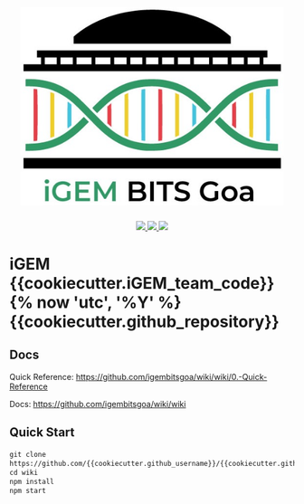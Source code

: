 <p align="center" style="margin-bottom:25px;">
    <img src="src/assets/img/logo.jpg"  height=350 style="max-height: 350px;">
</p>

<p align="center" style="margin-bottom:40px;">
    <a href="https://travis-ci.com/igembitsgoa/wiki">
        <img src="https://img.shields.io/travis/com/igembitsgoa/wiki?style=for-the-badge&logo=Travis"> 
    </a>
    <a href="https://igembitsgoa.github.io/wiki">
        <img src="https://img.shields.io/badge/Github%20Pages-Live-EB5F1E?style=for-the-badge&logo=github">
    </a>
    <a href="https://2020.igem.org/Team:BITSPilani-Goa_India">
        <img src="https://img.shields.io/badge/iGEM-Live-12bce2?style=for-the-badge">
    </a>
</p>

# iGEM {{cookiecutter.iGEM_team_code}} {% now 'utc', '%Y' %} {{cookiecutter.github_repository}}

## Docs

Quick Reference: https://github.com/igembitsgoa/wiki/wiki/0.-Quick-Reference

Docs: https://github.com/igembitsgoa/wiki/wiki

## Quick Start

```
git clone https://github.com/{{cookiecutter.github_username}}/{{cookiecutter.github_repository}}
cd wiki
npm install
npm start
```
